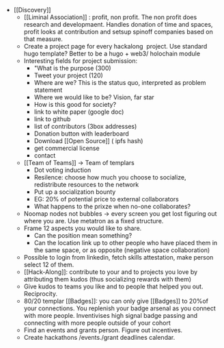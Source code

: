 - [[Discovery]]
    - [[Liminal Association]] : profit, non profit. The non profit does research and developmaent. Handles donation of time and spaces, profit looks at contribution and setsup spinoff companies based on that measure.
    - Create a project page for every hackalong  project. Use standard hugo template?
Better to be a hugo + web3/ holochain module
    - Interesting fields for project submission:
        - "What is the purpose (300)
        - Tweet your project (120)
        - Where are we? This is the status quo, interpreted as problem statement
        - Where we would like to be? Vision, far star
        - How is this good for society?
        - link to white paper (google doc)
        - link to github
        - list of contributors (3box addresses)
        - Donation button with leaderboard
        - Download [[Open Source]] ( ipfs hash)
        - get commercial license
        - contact
    - [[Team of Teams]] -> Team of templars
        - Dot voting induction
        - Resilence: choose how much you choose to socialize, redistribute resources to the network
        - Put up a socialization bounty
        - EG: 20% of potential price to external collaborators
        - What happens to the prixze when no-one collaborates?
    - Noomap nodes not bubbles -> every screen you get lost figuring out where you are. Use metatron as a fixed structure. 
    - Frame 12 aspects you would like to share.
        - Can the position mean something?
        - Can the location link up to other people who have placed them in the same space, or as opposite (negative space collaboration)
    - Possible to login from linkedin, fetch skills attestation, make person select 12 of them.
    - [[Hack-Along]]: contribute to your and to projects you love by attributing them kudos (thus socializing rewards with them)
    - Give kudos to teams you like and to people that helped you out. Reciprocity.
    - 80/20 templar [[Badges]]: you can only give [[Badges]] to 20%of your connections. You replenish your badge arsenal as you connect with more people. Inventivises high signal badge passing and connecting with more people outside of your cohort
    - Find an events and grants person. Figure out incentives.
    - Create hackathons /events./grant deadlines calendar.
